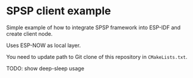 # SPSP client example

Simple example of how to integrate SPSP framework into ESP-IDF and create
client node.

Uses ESP-NOW as local layer.

You need to update path to Git clone of this repository in `CMakeLists.txt`.

TODO: show deep-sleep usage
